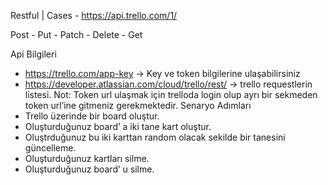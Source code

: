 Restful | Cases - https://api.trello.com/1/

Post - Put - Patch - Delete - Get

Api Bilgileri
- https://trello.com/app-key -> Key ve token bilgilerine ulaşabilirsiniz
- https://developer.atlassian.com/cloud/trello/rest/ -> trello requestlerin listesi.
Not: Token url ulaşmak için trelloda login olup ayrı bir
sekmeden token url’ine gitmeniz gerekmektedir.
Senaryo Adımları
- Trello üzerinde bir board oluştur.
- Oluşturduğunuz board’ a iki tane kart oluştur.
- Oluştrduğunuz bu iki karttan random olacak sekilde bir tanesini güncelleme.
- Oluşturduğunuz kartları silme.
- Oluşturduğunuz board’ u silme.
